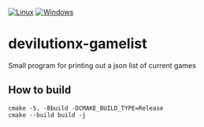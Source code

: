[![Linux](https://github.com/diasurgical/devilutionx-gamelist/actions/workflows/linux.yml/badge.svg)](https://github.com/diasurgical/devilutionx-gamelist/actions/workflows/linux.yml)
[![Windows](https://github.com/diasurgical/devilutionx-gamelist/actions/workflows/windows.yml/badge.svg)](https://github.com/diasurgical/devilutionx-gamelist/actions/workflows/windows.yml)

# devilutionx-gamelist
Small program for printing out a json list of current games

## How to build
```
cmake -S. -Bbuild -DCMAKE_BUILD_TYPE=Release
cmake --build build -j
```
